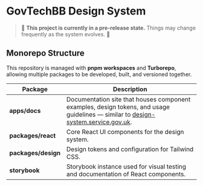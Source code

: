 # GovTechBB Design System

> 🚧 **This project is currently in a pre-release state.** Things may change frequently as the system evolves. 🚧

## Monorepo Structure

This repository is managed with **pnpm workspaces** and **Turborepo**, allowing multiple packages to be developed, built, and versioned together.

| Package             | Description                                                                                                                                                               |
| ------------------- | ------------------------------------------------------------------------------------------------------------------------------------------------------------------------- |
| **apps/docs**       | Documentation site that houses component examples, design tokens, and usage guidelines — similar to [design-system.service.gov.uk](https://design-system.service.gov.uk). |
| **packages/react**  | Core React UI components for the design system.                                                                                                                           |
| **packages/design** | Design tokens and configuration for Tailwind CSS.                                                                                                                         |
| **storybook**       | Storybook instance used for visual testing and documentation of React components.                                                                                         |
